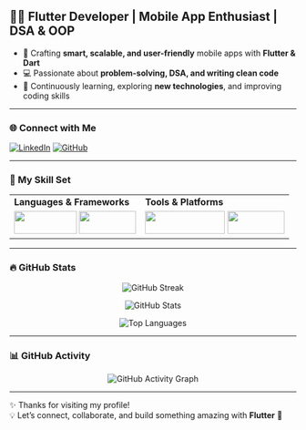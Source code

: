## 👨‍💻 Flutter Developer | Mobile App Enthusiast | DSA & OOP

- 📱 Crafting **smart, scalable, and user-friendly** mobile apps with **Flutter & Dart**  
- 💻 Passionate about **problem-solving, DSA, and writing clean code**  
- 🚀 Continuously learning, exploring **new technologies**, and improving coding skills  

---

### 🌐 Connect with Me
[![LinkedIn](https://img.shields.io/badge/-LinkedIn-blue?style=flat-square&logo=LinkedIn&logoColor=white)](https://www.linkedin.com/in/hamza-ashraf-20a40826b)
[![GitHub](https://img.shields.io/badge/-GitHub-black?style=flat-square&logo=github&logoColor=white)](https://github.com/Hamzah660660)

---

### 🧰 My Skill Set
<table>
  <tr>
    <td><b>Languages & Frameworks</b></td>
    <td><b>Tools & Platforms</b></td>
  </tr>
  <tr>
    <td>
      <img src="https://img.shields.io/badge/-Flutter-02569B?style=flat&logo=flutter&logoColor=white" width="110" height="40">
      <img src="https://img.shields.io/badge/-Dart-0175C2?style=flat&logo=dart&logoColor=white" width="100" height="40">
    </td>
    <td>
      <img src="https://img.shields.io/badge/-VS%20Code-007ACC?style=flat&logo=visual-studio-code&logoColor=white" width="140" height="40">
      <img src="https://img.shields.io/badge/-Git-F05032?style=flat&logo=git&logoColor=white" width="100" height="40">
    </td>
  </tr>
</table>

---

### 🔥 GitHub Stats

<p align="center">
  <img src="https://streak-stats.demolab.com?user=Hamzah660660&theme=radical&hide_border=true" alt="GitHub Streak" />
</p>

<p align="center">
  <img src="https://github-readme-stats-sigma-five.vercel.app/api?username=Hamzah660660&show_icons=true&theme=radical&hide_border=true" alt="GitHub Stats" />
</p>

<p align="center">
  <img src="https://github-readme-stats-sigma-five.vercel.app/api/top-langs/?username=Hamzah660660&layout=compact&theme=radical&hide_border=true" alt="Top Languages" />
</p>

---

### 📊 GitHub Activity
<p align="center">
  <img src="https://github-readme-activity-graph.vercel.app/graph?username=Hamzah660660&theme=react-dark&hide_border=true" alt="GitHub Activity Graph">
</p>

---

✨ Thanks for visiting my profile!  
💡 Let’s connect, collaborate, and build something amazing with **Flutter** 🚀
